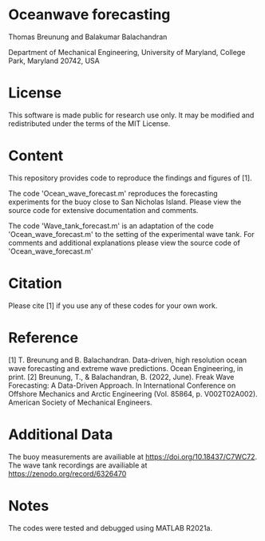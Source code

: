 # Oceanwave forecasting
Thomas Breunung and Balakumar Balachandran

Department of Mechanical Engineering, University of Maryland, College Park, Maryland 20742, USA
# License
This software is made public for research use only. It may be modified and redistributed under the terms of the MIT License.

# Content
This repository provides code to reproduce the findings and figures of [1]. 

The code 'Ocean_wave_forecast.m' reproduces the forecasting experiments for the buoy close to San Nicholas Island. Please view the source code for extensive documentation and comments. 

The code 'Wave_tank_forecast.m' is an adaptation of the code 'Ocean_wave_forecast.m' to the setting of the experimental wave tank. For comments and additional explanations please view the source code of 'Ocean_wave_forecast.m'

 
# Citation
Please cite [1] if you use any of these codes for your own work. 

# Reference
[1] T. Breunung and B. Balachandran. Data-driven, high resolution ocean wave forecasting and extreme wave predictions. Ocean Engineering, in print.
[2] Breunung, T., & Balachandran, B. (2022, June). Freak Wave Forecasting: A Data-Driven Approach. In International Conference on Offshore Mechanics and Arctic Engineering (Vol. 85864, p. V002T02A002). American Society of Mechanical Engineers.

# Additional Data

The buoy measurements are availiable at https://doi.org/10.18437/C7WC72. 
The wave tank recordings are availiable at https://zenodo.org/record/6326470 

# Notes
The codes were tested and debugged using MATLAB R2021a. 
